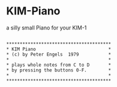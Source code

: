 # KIM-Piano
a silly small Piano for your KIM-1

<code>
***************************************
* KIM Piano                           *
* (c) by Peter Engels  1979           *
*                                     *
* plays whole notes from C to D       *
* by pressing the buttons 0-F.        *
*                                     *
***************************************
</code>

